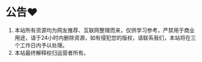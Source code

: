 # 公告❤️

1. 本站所有资源均为网友推荐、互联网整理而来，仅供学习参考，严禁用于商业用途，请于24小时内删除资源，如有侵犯您的版权，请联系我们，本站将在三个工作日内予以处理。
2. 本站最终解释权归运营者所有。
